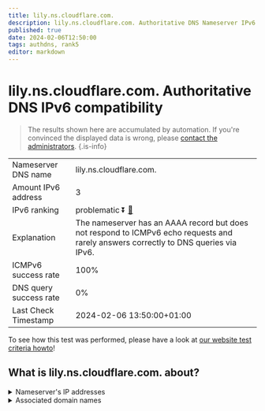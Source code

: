```yaml
---
title: lily.ns.cloudflare.com.
description: lily.ns.cloudflare.com. Authoritative DNS Nameserver IPv6 compatibility
published: true
date: 2024-02-06T12:50:00
tags: authdns, rank5
editor: markdown
---
```


# lily.ns.cloudflare.com. Authoritative DNS IPv6 compatibility

> The results shown here are accumulated by automation. If you're convinced the displayed data is wrong, please [contact the administrators](/howto/chat). 
{.is-info}




|   |   |
| - | - |
| Nameserver DNS name | lily.ns.cloudflare.com.
| Amount IPv6 address | 3
| IPv6 ranking | problematic :arrow_double_down: [🔗](/howto/ranking) |
| Explanation | The nameserver has an AAAA record but does not respond to ICMPv6 echo requests and rarely answers correctly to DNS queries via IPv6. |
| ICMPv6 success rate | 100%|
| DNS query success rate | 0% |
| Last Check Timestamp | 2024-02-06 13:50:00+01:00 |

To see how this test was performed, please have a look at [our website test criteria howto](/howto/testcriteria/authdns)!


## What is lily.ns.cloudflare.com. about?




<details>
<summary>Nameserver's IP addresses</summary>

2606:4700:50::adf5:3a82

2803:f800:50::6ca2:c082

2a06:98c1:50::ac40:2082

</details>



<details>
<summary>Associated domain names</summary>

www.yugabyte.com

</details>

